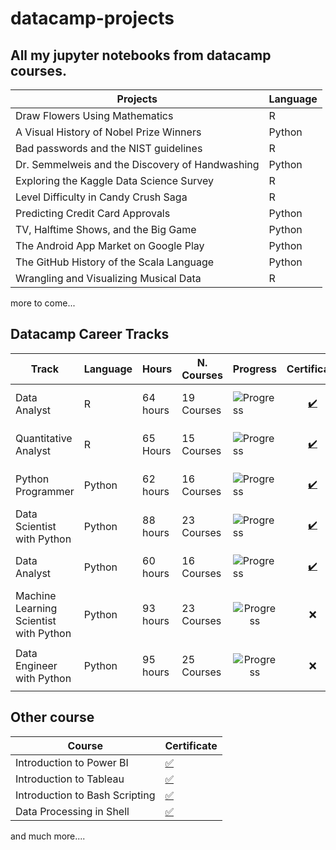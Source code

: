 # datacamp-projects

## All my jupyter notebooks from datacamp courses.

| Projects |   Language |
| -- | -- |
|Draw Flowers Using Mathematics | R |
|A Visual History of Nobel Prize Winners | Python
|Bad passwords and the NIST guidelines | R
|Dr. Semmelweis and the Discovery of Handwashing | Python
|Exploring the Kaggle Data Science Survey | R
|Level Difficulty in Candy Crush Saga | R
|Predicting Credit Card Approvals | Python
|TV, Halftime Shows, and the Big Game | Python
|The Android App Market on Google Play | Python
|The GitHub History of the Scala Language| Python
|Wrangling and Visualizing Musical Data| R

more to come...


## Datacamp Career Tracks

| Track | Language |Hours | N. Courses | Progress | Certificate |
| -- |--|--|--| --| --|
| Data Analyst | R | 64 hours | 19 Courses | ![Progress](https://progress-bar.dev/100/) |<p align="center">[ :heavy_check_mark:](https://www.datacamp.com/statement-of-accomplishment/track/936725edc7ae4783675df4f9d39e19400e2aba55)
|Quantitative Analyst | R |65 Hours | 15 Courses | ![Progress](https://progress-bar.dev/100/) |<p align="center"> [:heavy_check_mark:](https://www.datacamp.com/statement-of-accomplishment/track/34b5bb2c3916796578a1ca316f5703702ed7f654)
|Python Programmer | Python | 62 hours  | 16 Courses | ![Progress](https://progress-bar.dev/100/) | <p align="center">[ :heavy_check_mark:](https://www.datacamp.com/statement-of-accomplishment/track/af1f4562aae93d2ce7390b134b59f9cef3e1740e) 
| Data Scientist with Python | Python |88 hours | 23 Courses |![Progress](https://progress-bar.dev/100/) |<p align="center">[ :heavy_check_mark:](https://www.datacamp.com/statement-of-accomplishment/track/8ed41ec8958623fa21f32eacaf327c10359b78c7)
| Data Analyst | Python | 60 hours | 16 Courses | ![Progress](https://progress-bar.dev/100/) |<p align="center">[ :heavy_check_mark:](https://www.datacamp.com/statement-of-accomplishment/track/f21d33aab7dff2f5f6201e05b2abe41a65a29ac1)
|Machine Learning Scientist with Python|Python | 93 hours | 23 Courses |<p align="center">![Progress](https://progress-bar.dev/62/) |<p align="center"> :x:
|Data Engineer with Python | Python | 95 hours | 25 Courses |<p align="center"> ![Progress](https://progress-bar.dev/66/) |<p align="center"> :x:


## Other course

|Course | Certificate|
| -- |--|
|Introduction to Power BI | [ :white_check_mark:](https://www.datacamp.com/statement-of-accomplishment/course/8686348579ae97dae60983d1a6a643c9b3d0bb7d)
| Introduction to Tableau |[ :white_check_mark:](https://www.datacamp.com/statement-of-accomplishment/course/146f0901317fa2f315cac5063c2ef6f1f09af520)
| Introduction to Bash Scripting | [:white_check_mark:](https://www.datacamp.com/statement-of-accomplishment/course/fbf40745ff80139d75d837c7f76c6623c4f66222)
|Data Processing in Shell |[:white_check_mark:](https://www.datacamp.com/statement-of-accomplishment/course/9d2595d31017b3b698d2b700c6942f14dbea1814)
and much more.... 


